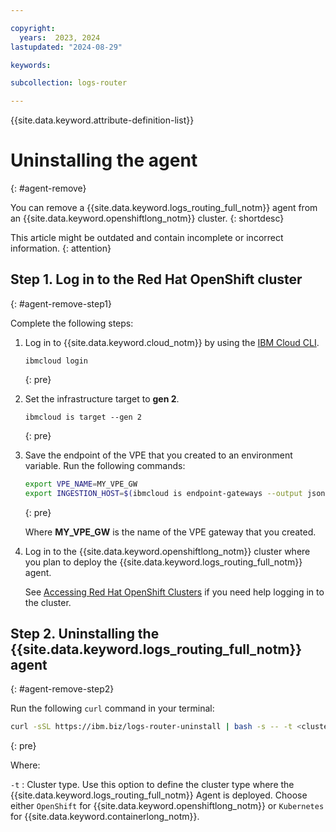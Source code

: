 ```yaml
---

copyright:
  years:  2023, 2024
lastupdated: "2024-08-29"

keywords:

subcollection: logs-router

---
```


{{site.data.keyword.attribute-definition-list}}

# Uninstalling the agent
{: #agent-remove}

You can remove a {{site.data.keyword.logs_routing_full_notm}} agent from an {{site.data.keyword.openshiftlong_notm}} cluster.
{: shortdesc}

This article might be outdated and contain incomplete or incorrect information.
{: attention}

## Step 1. Log in to the Red Hat OpenShift cluster
{: #agent-remove-step1}

Complete the following steps:

1. Log in to {{site.data.keyword.cloud_notm}} by using the [IBM Cloud CLI](/docs/cli?topic=cli-install-ibmcloud-cli).

   ```text
   ibmcloud login
   ```
   {: pre}

2. Set the infrastructure target to **gen 2**.

   ```text
   ibmcloud is target --gen 2
   ```
   {: pre}

3. Save the endpoint of the VPE that you created to an environment variable. Run the following commands:

    ```sh
    export VPE_NAME=MY_VPE_GW
    export INGESTION_HOST=$(ibmcloud is endpoint-gateways --output json | jq -r '.[] | select(.name==env.VPE_NAME) | .service_endpoint ')
    ```
    {: pre}

    Where **MY_VPE_GW** is the name of the VPE gateway that you created.

4. Log in to the {{site.data.keyword.openshiftlong_notm}} cluster where you plan to deploy the {{site.data.keyword.logs_routing_full_notm}} agent.

    See [Accessing Red Hat OpenShift Clusters](https://cloud.ibm.com/docs/openshift?topic=openshift-access_cluster) if you need help logging in to the cluster.


## Step 2. Uninstalling the {{site.data.keyword.logs_routing_full_notm}} agent
{: #agent-remove-step2}

Run the following `curl` command in your terminal:

```sh
curl -sSL https://ibm.biz/logs-router-uninstall | bash -s -- -t <cluster_type>
```
{: pre}

Where:

`-t`
:   Cluster type. Use this option to define the cluster type where the {{site.data.keyword.logs_routing_full_notm}} Agent is deployed. Choose either `OpenShift` for {{site.data.keyword.openshiftlong_notm}} or `Kubernetes` for {{site.data.keyword.containerlong_notm}}.
